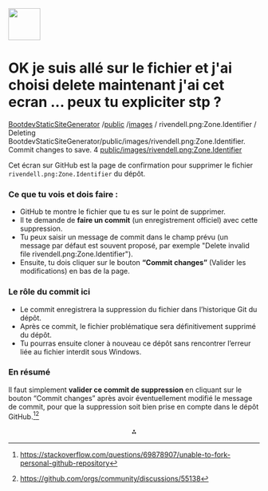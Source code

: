 <img src="https://r2cdn.perplexity.ai/pplx-full-logo-primary-dark%402x.png" style="height:64px;margin-right:32px"/>

# OK je suis allé sur le fichier et j'ai choisi delete maintenant j'ai cet ecran ... peux tu expliciter stp ?

[BootdevStaticSiteGenerator](https://github.com/Punkyherisson/BootdevStaticSiteGenerator/tree/main)
/[public](https://github.com/Punkyherisson/BootdevStaticSiteGenerator/tree/main/public)
/[images](https://github.com/Punkyherisson/BootdevStaticSiteGenerator/tree/main/public/images)
/
rivendell.png:Zone.Identifier
/
Deleting BootdevStaticSiteGenerator/public/images/rivendell.png:Zone.Identifier. Commit changes to save.
4
[public/images/rivendell.png:Zone.Identifier](https://github.com/Punkyherisson/BootdevStaticSiteGenerator/delete/main/public/images/rivendell.png%3AZone.Identifier#diff-entry-0)

Cet écran sur GitHub est la page de confirmation pour supprimer le fichier `rivendell.png:Zone.Identifier` du dépôt.

### Ce que tu vois et dois faire :

- GitHub te montre le fichier que tu es sur le point de supprimer.
- Il te demande de **faire un commit** (un enregistrement officiel) avec cette suppression.
- Tu peux saisir un message de commit dans le champ prévu (un message par défaut est souvent proposé, par exemple "Delete invalid file rivendell.png:Zone.Identifier").
- Ensuite, tu dois cliquer sur le bouton **“Commit changes”** (Valider les modifications) en bas de la page.


### Le rôle du commit ici

- Le commit enregistrera la suppression du fichier dans l’historique Git du dépôt.
- Après ce commit, le fichier problématique sera définitivement supprimé du dépôt.
- Tu pourras ensuite cloner à nouveau ce dépôt sans rencontrer l’erreur liée au fichier interdit sous Windows.


### En résumé

Il faut simplement **valider ce commit de suppression** en cliquant sur le bouton “Commit changes” après avoir éventuellement modifié le message de commit, pour que la suppression soit bien prise en compte dans le dépôt GitHub.[^1][^2]

<div align="center">⁂</div>

[^1]: https://stackoverflow.com/questions/69878907/unable-to-fork-personal-github-repository

[^2]: https://github.com/orgs/community/discussions/55138

